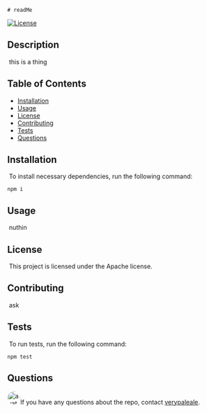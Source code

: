 
    # readMe
  [![License](https://img.shields.io/badge/License-Apache%202.0-blue.svg)](https://github.com/verypaleale/readMe)
  ​
  ## Description
  ​
  this is a thing
  ​
  ## Table of Contents 
  * [Installation](#installation)
  ​
  * [Usage](#usage)
  ​
  * [License](#license)
  ​
  * [Contributing](#contributing)
  ​
  * [Tests](#tests)
  ​
  * [Questions](#questions)
  ​
  ## Installation
  ​
  To install necessary dependencies, run the following command:
  ```
  npm i
  ```
  ## Usage
  ​
  nuthin
  ​
  ## License
  ​
  This project is licensed under the Apache license.
    
  ## Contributing
  ​
  ask
  ​
  ## Tests
  ​
  To run tests, run the following command:
  ```
  npm test
  ```
 
  ## Questions
  ​
  <img src="https://avatars0.githubusercontent.com/u/55856960?v=4" alt="avatar" style="border-radius: 16px" width="30" />
  ​
  If you have any questions about the repo, contact [verypaleale](https://github.com/verypaleale).